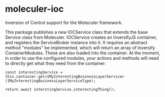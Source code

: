 # moleculer-ioc
Inversion of Control support for the Moleculer framework.

This package publishes a new IOCService class that extends the base Service class from Moleculer. IOCService creates an InversifyJS container, and registers the ServiceBroker instance into it. It requires an abstract method "modules" be implemented, which will return an array of Inversify ContainerModules. These are also loaded into the container. At the moment, in order to use the configured modules, your actions and methods will need to directly get what they need from the container:

```
const interestingService = this.container.get<IMyInterestingBusinessLayerService>(IMyInterestingBusinessLayerServiceType);

return await interstingService.interestingThing();
```
